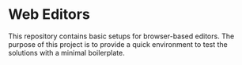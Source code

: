 # Web Editors

This repository contains basic setups for browser-based editors. The purpose of this project is to provide a quick environment to test the solutions with a minimal boilerplate.